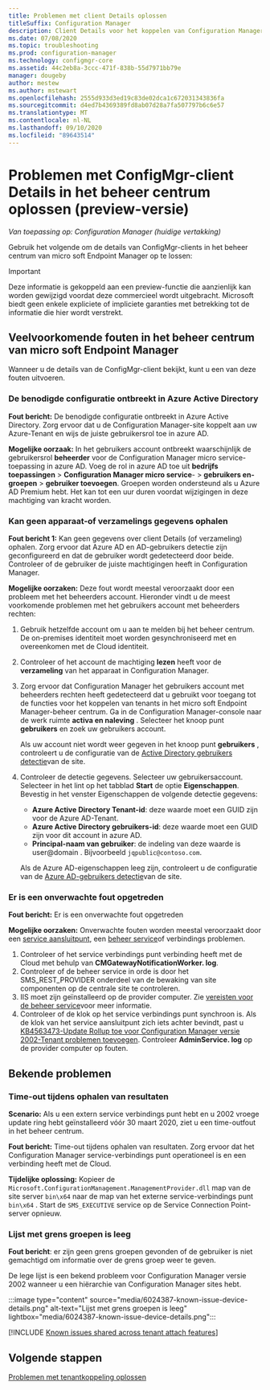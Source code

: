 ```yaml
---
title: Problemen met client Details oplossen
titleSuffix: Configuration Manager
description: Client Details voor het koppelen van Configuration Manager tenants oplossen
ms.date: 07/08/2020
ms.topic: troubleshooting
ms.prod: configuration-manager
ms.technology: configmgr-core
ms.assetid: 44c2eb8a-3ccc-471f-838b-55d7971bb79e
manager: dougeby
author: mestew
ms.author: mstewart
ms.openlocfilehash: 2555d933d3ed19c83de02dca1c672031343836fa
ms.sourcegitcommit: d4ed7b4369389fd8ab07d28a7fa507797b6c6e57
ms.translationtype: MT
ms.contentlocale: nl-NL
ms.lasthandoff: 09/10/2020
ms.locfileid: "89643514"
---
```

# <a name="troubleshoot-configmgr-client-details-in-the-admin-center-preview"></a>Problemen met ConfigMgr-client Details in het beheer centrum oplossen (preview-versie)
<!--6374854, 6521921-->
*Van toepassing op: Configuration Manager (huidige vertakking)*

Gebruik het volgende om de details van ConfigMgr-clients in het beheer centrum van micro soft Endpoint Manager op te lossen:

> [!Important]
> Deze informatie is gekoppeld aan een preview-functie die aanzienlijk kan worden gewijzigd voordat deze commercieel wordt uitgebracht. Microsoft biedt geen enkele expliciete of impliciete garanties met betrekking tot de informatie die hier wordt verstrekt.

## <a name="common-errors-from-the-microsoft-endpoint-manager-admin-center"></a>Veelvoorkomende fouten in het beheer centrum van micro soft Endpoint Manager

Wanneer u de details van de ConfigMgr-client bekijkt, kunt u een van deze fouten uitvoeren.  

### <a name="the-necessary-configuration-is-missing-in-azure-active-directory"></a><a name="bkmk_aad"></a> De benodigde configuratie ontbreekt in Azure Active Directory

**Fout bericht:** De benodigde configuratie ontbreekt in Azure Active Directory. Zorg ervoor dat u de Configuration Manager-site koppelt aan uw Azure-Tenant en wijs de juiste gebruikersrol toe in azure AD.

**Mogelijke oorzaak:** In het gebruikers account ontbreekt waarschijnlijk de gebruikersrol **beheerder** voor de Configuration Manager micro service-toepassing in azure AD. Voeg de rol in azure AD toe uit **bedrijfs toepassingen**  >  **Configuration Manager micro service**-  >  **gebruikers en-groepen**  >  **gebruiker toevoegen**. Groepen worden ondersteund als u Azure AD Premium hebt. Het kan tot een uur duren voordat wijzigingen in deze machtiging van kracht worden.

### <a name="unable-to-get-device-or-collection-information"></a><a name="bkmk_noinfo"></a> Kan geen apparaat-of verzamelings gegevens ophalen

**Fout bericht 1:** Kan geen gegevens over client Details (of verzameling) ophalen. Zorg ervoor dat Azure AD en AD-gebruikers detectie zijn geconfigureerd en dat de gebruiker wordt gedetecteerd door beide. Controleer of de gebruiker de juiste machtigingen heeft in Configuration Manager.

**Mogelijke oorzaken:** Deze fout wordt meestal veroorzaakt door een probleem met het beheerders account. Hieronder vindt u de meest voorkomende problemen met het gebruikers account met beheerders rechten:

1. Gebruik hetzelfde account om u aan te melden bij het beheer centrum. De on-premises identiteit moet worden gesynchroniseerd met en overeenkomen met de Cloud identiteit.
1. Controleer of het account de machtiging **lezen** heeft voor de **verzameling** van het apparaat in Configuration Manager.
1. Zorg ervoor dat Configuration Manager het gebruikers account met beheerders rechten heeft gedetecteerd dat u gebruikt voor toegang tot de functies voor het koppelen van tenants in het micro soft Endpoint Manager-beheer centrum. Ga in de Configuration Manager-console naar de werk ruimte **activa en naleving** . Selecteer het knoop punt **gebruikers** en zoek uw gebruikers account.

    Als uw account niet wordt weer gegeven in het knoop punt **gebruikers** , controleert u de configuratie van de [Active Directory gebruikers detectie](../core/servers/deploy/configure/about-discovery-methods.md#bkmk_aboutUser)van de site.

1. Controleer de detectie gegevens. Selecteer uw gebruikersaccount. Selecteer in het lint op het tabblad **Start** de optie **Eigenschappen**. Bevestig in het venster Eigenschappen de volgende detectie gegevens:

    - **Azure Active Directory Tenant-id**: deze waarde moet een GUID zijn voor de Azure AD-Tenant.
    - **Azure Active Directory gebruikers-id**: deze waarde moet een GUID zijn voor dit account in azure AD.
    - **Principal-naam van gebruiker**: de indeling van deze waarde is user@domain . Bijvoorbeeld `jqpublic@contoso.com`.

    Als de Azure AD-eigenschappen leeg zijn, controleert u de configuratie van de [Azure AD-gebruikers detectie](../core/servers/deploy/configure/about-discovery-methods.md#azureaddisc)van de site.


### <a name="unexpected-error-occurred"></a><a name="bkmk_1603"></a> Er is een onverwachte fout opgetreden

**Fout bericht:** Er is een onverwachte fout opgetreden

**Mogelijke oorzaken:** Onverwachte fouten worden meestal veroorzaakt door een [service aansluitpunt](../core/servers/deploy/configure/about-the-service-connection-point.md), een [beheer service](../develop/adminservice/overview.md)of verbindings problemen.

1. Controleer of het service verbindings punt verbinding heeft met de Cloud met behulp van **CMGatewayNotificationWorker. log**.
1. Controleer of de beheer service in orde is door het SMS_REST_PROVIDER onderdeel van de bewaking van site componenten op de centrale site te controleren.
1. IIS moet zijn geïnstalleerd op de provider computer. Zie [vereisten voor de beheer service](../develop/adminservice/overview.md#prerequisites)voor meer informatie.
1. Controleer of de klok op het service verbindings punt synchroon is. Als de klok van het service aansluitpunt zich iets achter bevindt, past u [KB4563473-Update Rollup toe voor Configuration Manager versie 2002-Tenant problemen toevoegen](https://support.microsoft.com/help/4563473). Controleer **AdminService. log** op de provider computer op fouten.

## <a name="known-issues"></a>Bekende problemen

### <a name="gettingresultstimedout"></a>Time-out tijdens ophalen van resultaten

**Scenario:** Als u een extern service verbindings punt hebt en u 2002 vroege update ring hebt geïnstalleerd vóór 30 maart 2020, ziet u een time-outfout in het beheer centrum.

**Fout bericht:** Time-out tijdens ophalen van resultaten. Zorg ervoor dat het Configuration Manager service-verbindings punt operationeel is en een verbinding heeft met de Cloud.

**Tijdelijke oplossing:** Kopieer de `Microsoft.ConfigurationManagement.ManagementProvider.dll` map van de site server `bin\x64` naar de map van het externe service-verbindings punt `bin\x64` .  Start de `SMS_EXECUTIVE` service op de Service Connection Point-server opnieuw.

### <a name="boundary-groups-list-is-empty"></a>Lijst met grens groepen is leeg

**Fout bericht**: er zijn geen grens groepen gevonden of de gebruiker is niet gemachtigd om informatie over de grens groep weer te geven.

De lege lijst is een bekend probleem voor Configuration Manager versie 2002 wanneer u een hiërarchie van Configuration Manager sites hebt.

:::image type="content" source="media/6024387-known-issue-device-details.png" alt-text="Lijst met grens groepen is leeg" lightbox="media/6024387-known-issue-device-details.png":::

[!INCLUDE [Known issues shared across tenant attach features](includes/known-issues-shared.md)]

## <a name="next-steps"></a>Volgende stappen

[Problemen met tenantkoppeling oplossen](troubleshoot.md)
